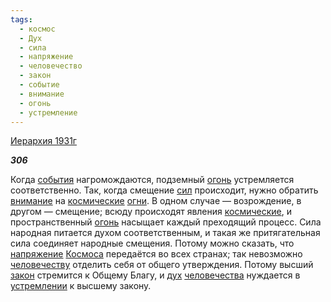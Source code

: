 ```yaml
---
tags:
  - космос
  - Дух
  - сила
  - напряжение
  - человечество
  - закон
  - событие
  - внимание
  - огонь
  - устремление
---
```

[Иерархия 1931г](https://127.0.0.1:4002/agni/1931)

___306___

Когда [события](../../../tags/#событие) нагромождаются, подземный [огонь](../../../tags/#огонь) устремляется соответственно. Так, когда смещение [сил](../../../tags/#сила) происходит, нужно обратить [внимание](../../../tags/#внимание) на [космические](../../../tags/#космос) [огни](../../../tags/#огонь). В одном случае — возрождение, в другом — смещение; всюду происходят явления [космические](../../../tags/#космос), и пространственный [огонь](../../../tags/#огонь) насыщает каждый преходящий процесс. Сила народная питается духом соответственным, и такая же притягательная сила соединяет народные смещения. Потому можно сказать, что [напряжение](../../../tags/#напряжение) [Космоса](../../../tags/#космос) передаётся во всех странах; так невозможно [человечеству](../../../tags/#человечество) отделить себя от общего утверждения. Потому высший [закон](../../../tags/#закон) стремится к Общему Благу, и [дух](../../../tags/#Дух) [человечества](../../../tags/#человечество) нуждается в [устремлении](../../../tags/#устремление) к высшему закону.   

